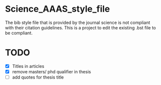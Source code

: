 # Science_AAAS_style_file
The bib style file that is provided by the journal science is not compliant with their citation guidelines. This is a project to edit the existing .bst file to be compliant.

# TODO
- [x] Titles in articles
- [x] remove masters/ phd qualifier in thesis
- [ ] add quotes for thesis title
